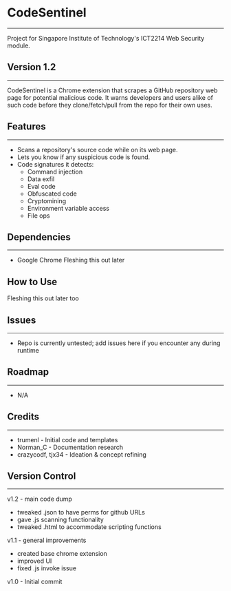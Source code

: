 # CodeSentinel
---
Project for Singapore Institute of Technology's ICT2214 Web Security module.

## Version 1.2
---
CodeSentinel is a Chrome extension that scrapes a GitHub repository web page for potential malicious code.
It warns developers and users alike of such code before they clone/fetch/pull from the repo for their own uses.

## Features
---
- Scans a repository's source code while on its web page.
- Lets you know if any suspicious code is found.
- Code signatures it detects:
    - Command injection
    - Data exfil
    - Eval code
    - Obfuscated code
    - Cryptomining
    - Environment variable access
    - File ops

## Dependencies
---
- Google Chrome
Fleshing this out later

## How to Use
Fleshing this out later too

## Issues
---
- Repo is currently untested; add issues here if you encounter any during runtime

## Roadmap
---
- N/A

## Credits
---
- trumenl - Initial code and templates
- Norman_C - Documentation research
- crazycodf, tjx34 - Ideation & concept refining

## Version Control
---
v1.2 - main code dump
- tweaked .json to have perms for github URLs
- gave .js scanning functionality
- tweaked .html to accommodate scripting functions

v1.1 - general improvements
- created base chrome extension
- improved UI
- fixed .js invoke issue

v1.0 - Initial commit
